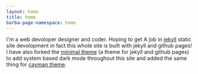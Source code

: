 ```yaml
---
layout: home
title: home
barba-page-namespace: home
---
```


I'm a web devoloper designer and coder. Hoping to get A job in [jekyll](https://jekyllrb.com/) static site devolopment in fact this whole site is built with jekyll and github pages! I have also forked the [minimal theme](https://github.com/pages-themes/minimal) (a theme for jekyll and github pages) to add system based dark mode throughout this site and added the same thing for [cayman theme](https://github.com/pages-themes/cayman).